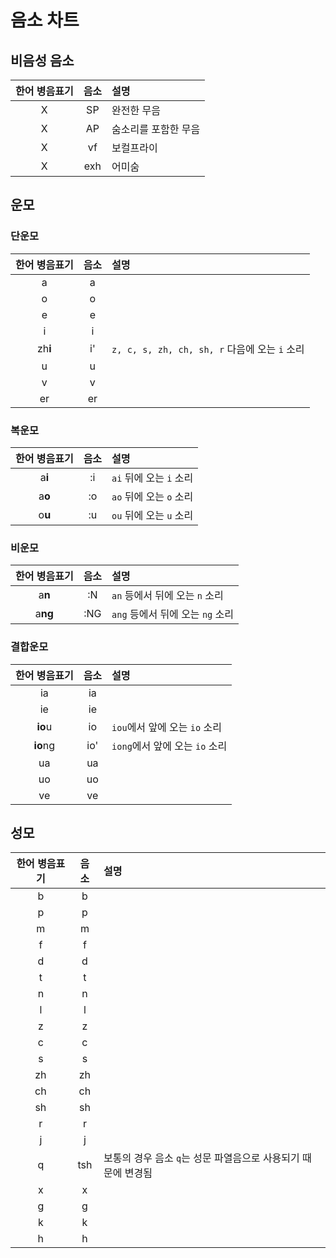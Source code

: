 # 음소 차트

## 비음성 음소
| 한어 병음표기 | 음소 | 설명 |
| :-: | :---: | :----- |
| X | SP | 완전한 무음 |
| X | AP | 숨소리를 포함한 무음 |
| X | vf | 보컬프라이 |
| X | exh | 어미숨 |

## 운모
### 단운모
| 한어 병음표기 | 음소 | 설명 |
| :-: | :---: | :----- |
| a | a | |
| o | o | |
| e | e | |
| i | i | |
| zh**i** | i' | `z, c, s, zh, ch, sh, r` 다음에 오는 `i` 소리 |
| u | u | |
| v | v | |
| er | er | |
### 복운모
| 한어 병음표기 | 음소 | 설명 |
| :-: | :---: | :----- |
| a**i** | :i | `ai` 뒤에 오는 `i` 소리 |
| a**o** | \:o | `ao` 뒤에 오는 `o` 소리 |
| o**u** | :u | `ou` 뒤에 오는 `u` 소리 |
### 비운모
| 한어 병음표기 | 음소 | 설명 |
| :-: | :---: | :----- |
| a**n** | :N | `an` 등에서 뒤에 오는 `n` 소리 |
| a**ng** | :NG | `ang` 등에서 뒤에 오는 `ng` 소리 |
### 결합운모
| 한어 병음표기 | 음소 | 설명 |
| :-: | :---: | :----- |
| ia | ia | |
| ie | ie | |
| **io**u | io | `iou`에서 앞에 오는 `io` 소리 |
| **io**ng | io' | `iong`에서 앞에 오는 `io` 소리 |
| ua | ua | |
| uo | uo | |
| ve | ve | |
## 성모
| 한어 병음표기 | 음소 | 설명 |
| :-: | :---: | :----- |
| b | b | |
| p | p | |
| m | m | |
| f | f | |
| d | d | |
| t | t | |
| n | n | |
| l | l | |
| z | z | |
| c | c | |
| s | s | |
| zh | zh | |
| ch | ch | |
| sh | sh | |
| r | r | |
| j | j | |
| q | tsh | 보통의 경우 음소 `q`는 성문 파열음으로 사용되기 때문에 변경됨 |
| x | x | |
| g | g | |
| k | k | |
| h | h | |
